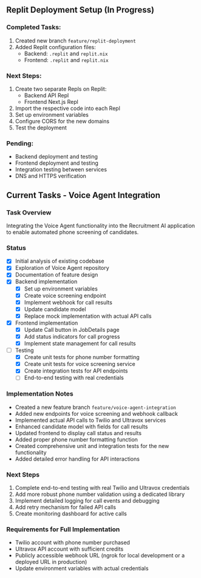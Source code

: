 ## Replit Deployment Setup (In Progress)

### Completed Tasks:
1. Created new branch `feature/replit-deployment`
2. Added Replit configuration files:
   - Backend: `.replit` and `replit.nix`
   - Frontend: `.replit` and `replit.nix`

### Next Steps:
1. Create two separate Repls on Replit:
   - Backend API Repl
   - Frontend Next.js Repl
2. Import the respective code into each Repl
3. Set up environment variables
4. Configure CORS for the new domains
5. Test the deployment

### Pending:
- Backend deployment and testing
- Frontend deployment and testing
- Integration testing between services
- DNS and HTTPS verification

## Current Tasks - Voice Agent Integration

### Task Overview
Integrating the Voice Agent functionality into the Recruitment AI application to enable automated phone screening of candidates.

### Status
- [x] Initial analysis of existing codebase
- [x] Exploration of Voice Agent repository
- [x] Documentation of feature design
- [x] Backend implementation
  - [x] Set up environment variables
  - [x] Create voice screening endpoint
  - [x] Implement webhook for call results
  - [x] Update candidate model
  - [x] Replace mock implementation with actual API calls
- [x] Frontend implementation
  - [x] Update Call button in JobDetails page
  - [x] Add status indicators for call progress
  - [x] Implement state management for call results
- [ ] Testing
  - [x] Create unit tests for phone number formatting
  - [x] Create unit tests for voice screening service
  - [x] Create integration tests for API endpoints
  - [ ] End-to-end testing with real credentials

### Implementation Notes
- Created a new feature branch `feature/voice-agent-integration`
- Added new endpoints for voice screening and webhook callback
- Implemented actual API calls to Twilio and Ultravox services
- Enhanced candidate model with fields for call results
- Updated frontend to display call status and results
- Added proper phone number formatting function
- Created comprehensive unit and integration tests for the new functionality
- Added detailed error handling for API interactions

### Next Steps
1. Complete end-to-end testing with real Twilio and Ultravox credentials
2. Add more robust phone number validation using a dedicated library
3. Implement detailed logging for call events and debugging
4. Add retry mechanism for failed API calls
5. Create monitoring dashboard for active calls

### Requirements for Full Implementation
- Twilio account with phone number purchased
- Ultravox API account with sufficient credits
- Publicly accessible webhook URL (ngrok for local development or a deployed URL in production)
- Update environment variables with actual credentials 